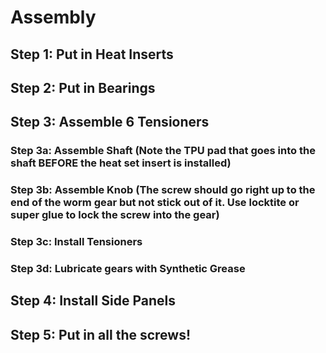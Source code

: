 # Assembly

## Step 1: Put in Heat Inserts

## Step 2: Put in Bearings

## Step 3: Assemble 6 Tensioners

### Step 3a: Assemble Shaft (Note the TPU pad that goes into the shaft BEFORE the heat set insert is installed)

### Step 3b: Assemble Knob (The screw should go right up to the end of the worm gear but not stick out of it.   Use locktite or super glue to lock the screw into the gear)

### Step 3c: Install Tensioners

### Step 3d: Lubricate gears with Synthetic Grease

## Step 4: Install Side Panels

## Step 5: Put in all the screws!
